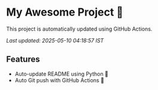 # My Awesome Project 🚀

This project is automatically updated using GitHub Actions.

_Last updated: 2025-05-10 04:18:57 IST_

## Features
- Auto-update README using Python 🐍
- Auto Git push with GitHub Actions 🤖
